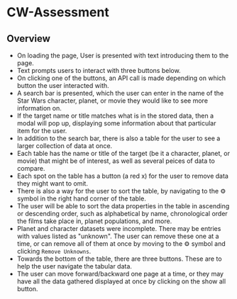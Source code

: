 # CW-Assessment

## Overview
- On loading the page, User is presented with text introducing them to the page.
- Text prompts users to interact with three buttons below.
- On clicking one of the buttons, an API call is made depending on which button the user interacted with.
- A search bar is presented, which the user can enter in the name of the Star Wars character, planet, or movie they would like to see more information on. 
- If the target name or title matches what is in the stored data, then a modal will pop up, displaying some information about that particular item for the user.
- In addition to the search bar, there is also a table for the user to see a larger collection of data at once.
- Each table has the name or title of the target (be it a character, planet, or movie) that might be of interest, as well as several peices of data to compare. 
- Each spot on the table has a button (a red x) for the user to remove data they might want to omit. 
- There is also a way for the user to sort the table, by navigating to the ⚙️ symbol in the right hand corner of the table.
- The user will be able to sort the data properties in the table in ascending or descending order, such as alphabetical by name, chronological order the films take place in, planet populations, and more. 
- Planet and character datasets were incomplete. There may be entries with values listed as "unknown". The user can remove these one at a time, or can remove all of them at once by moving to the ⚙️ symbol and clicking ```Remove Unknowns```.
- Towards the bottom of the table, there are three buttons. These are to help the user navigate the tabular data.
- The user can move forward/backward one page at a time, or they may have all the data gathered displayed at once by clicking on the show all button. 


